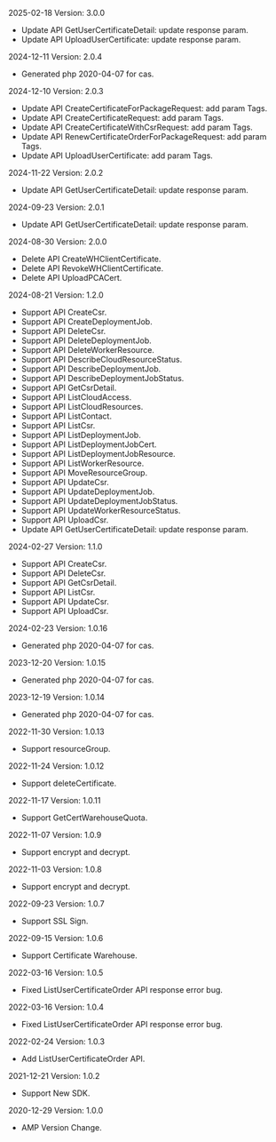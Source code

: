 2025-02-18 Version: 3.0.0
- Update API GetUserCertificateDetail: update response param.
- Update API UploadUserCertificate: update response param.


2024-12-11 Version: 2.0.4
- Generated php 2020-04-07 for cas.

2024-12-10 Version: 2.0.3
- Update API CreateCertificateForPackageRequest: add param Tags.
- Update API CreateCertificateRequest: add param Tags.
- Update API CreateCertificateWithCsrRequest: add param Tags.
- Update API RenewCertificateOrderForPackageRequest: add param Tags.
- Update API UploadUserCertificate: add param Tags.


2024-11-22 Version: 2.0.2
- Update API GetUserCertificateDetail: update response param.


2024-09-23 Version: 2.0.1
- Update API GetUserCertificateDetail: update response param.


2024-08-30 Version: 2.0.0
- Delete API CreateWHClientCertificate.
- Delete API RevokeWHClientCertificate.
- Delete API UploadPCACert.


2024-08-21 Version: 1.2.0
- Support API CreateCsr.
- Support API CreateDeploymentJob.
- Support API DeleteCsr.
- Support API DeleteDeploymentJob.
- Support API DeleteWorkerResource.
- Support API DescribeCloudResourceStatus.
- Support API DescribeDeploymentJob.
- Support API DescribeDeploymentJobStatus.
- Support API GetCsrDetail.
- Support API ListCloudAccess.
- Support API ListCloudResources.
- Support API ListContact.
- Support API ListCsr.
- Support API ListDeploymentJob.
- Support API ListDeploymentJobCert.
- Support API ListDeploymentJobResource.
- Support API ListWorkerResource.
- Support API MoveResourceGroup.
- Support API UpdateCsr.
- Support API UpdateDeploymentJob.
- Support API UpdateDeploymentJobStatus.
- Support API UpdateWorkerResourceStatus.
- Support API UploadCsr.
- Update API GetUserCertificateDetail: update response param.


2024-02-27 Version: 1.1.0
- Support API CreateCsr.
- Support API DeleteCsr.
- Support API GetCsrDetail.
- Support API ListCsr.
- Support API UpdateCsr.
- Support API UploadCsr.


2024-02-23 Version: 1.0.16
- Generated php 2020-04-07 for cas.

2023-12-20 Version: 1.0.15
- Generated php 2020-04-07 for cas.

2023-12-19 Version: 1.0.14
- Generated php 2020-04-07 for cas.

2022-11-30 Version: 1.0.13
- Support resourceGroup.

2022-11-24 Version: 1.0.12
- Support deleteCertificate.

2022-11-17 Version: 1.0.11
- Support GetCertWarehouseQuota.

2022-11-07 Version: 1.0.9
- Support encrypt and decrypt.

2022-11-03 Version: 1.0.8
- Support encrypt and decrypt.

2022-09-23 Version: 1.0.7
- Support SSL Sign.

2022-09-15 Version: 1.0.6
- Support Certificate Warehouse.

2022-03-16 Version: 1.0.5
- Fixed ListUserCertificateOrder API response error bug.

2022-03-16 Version: 1.0.4
- Fixed ListUserCertificateOrder API response error bug.

2022-02-24 Version: 1.0.3
- Add ListUserCertificateOrder API.

2021-12-21 Version: 1.0.2
- Support New SDK.

2020-12-29 Version: 1.0.0
- AMP Version Change.

